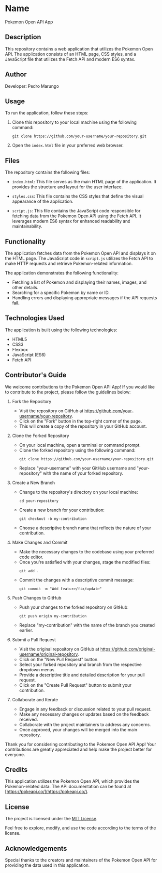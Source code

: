 # Name
 Pokemon Open API App

## Description
This repository contains a web application that utilizes the Pokemon Open API. The application consists of an HTML page, CSS styles, and a JavaScript file that utilizes the Fetch API and modern ES6 syntax.

## Author 
Developer: Pedro Marungo

## Usage

To run the application, follow these steps:

1. Clone this repository to your local machine using the following command:
   ```
   git clone https://github.com/your-username/your-repository.git
   ```

2. Open the `index.html` file in your preferred web browser.

## Files

The repository contains the following files:

- `index.html`: This file serves as the main HTML page of the application. It provides the structure and layout for the user interface.

- `styles.css`: This file contains the CSS styles that define the visual appearance of the application.

- `script.js`: This file contains the JavaScript code responsible for fetching data from the Pokemon Open API using the Fetch API. It leverages modern ES6 syntax for enhanced readability and maintainability.

## Functionality

The application fetches data from the Pokemon Open API and displays it on the HTML page. The JavaScript code in `script.js` utilizes the Fetch API to make HTTP requests and retrieve Pokemon-related information.

The application demonstrates the following functionality:

- Fetching a list of Pokemon and displaying their names, images, and other details.
- Searching for a specific Pokemon by name or ID.
- Handling errors and displaying appropriate messages if the API requests fail.

## Technologies Used

The application is built using the following technologies:

- HTML5
- CSS3
- Flexbox
- JavaScript (ES6)
- Fetch API

## Contributor's Guide
We welcome contributions to the Pokemon Open API App! If you would like to contribute to the project, please follow the guidelines below:

1. Fork the Repository
   - Visit the repository on GitHub at https://github.com/your-username/your-repository.
   - Click on the "Fork" button in the top-right corner of the page.
   - This will create a copy of the repository in your GitHub account.

2. Clone the Forked Repository
   - On your local machine, open a terminal or command prompt.
   - Clone the forked repository using the following command:
     ```
     git clone https://github.com/your-username/your-repository.git
     ```
   - Replace "your-username" with your GitHub username and "your-repository" with the name of your forked repository.

3. Create a New Branch
   - Change to the repository's directory on your local machine:
     ```
     cd your-repository
     ```
   - Create a new branch for your contribution:
     ```
     git checkout -b my-contribution
     ```
   - Choose a descriptive branch name that reflects the nature of your contribution.

4. Make Changes and Commit
   - Make the necessary changes to the codebase using your preferred code editor.
   - Once you're satisfied with your changes, stage the modified files:
     ```
     git add .
     ```
   - Commit the changes with a descriptive commit message:
     ```
     git commit -m "Add feature/fix/update"
     ```

5. Push Changes to GitHub
   - Push your changes to the forked repository on GitHub:
     ```
     git push origin my-contribution
     ```
   - Replace "my-contribution" with the name of the branch you created earlier.

6. Submit a Pull Request
   - Visit the original repository on GitHub at https://github.com/original-username/original-repository.
   - Click on the "New Pull Request" button.
   - Select your forked repository and branch from the respective dropdown menus.
   - Provide a descriptive title and detailed description for your pull request.
   - Click on the "Create Pull Request" button to submit your contribution.

7. Collaborate and Iterate
   - Engage in any feedback or discussion related to your pull request.
   - Make any necessary changes or updates based on the feedback received.
   - Collaborate with the project maintainers to address any concerns.
   - Once approved, your changes will be merged into the main repository.

Thank you for considering contributing to the Pokemon Open API App! Your contributions are greatly appreciated and help make the project better for everyone.
## Credits

This application utilizes the Pokemon Open API, which provides the Pokemon-related data. The API documentation can be found at [https://pokeapi.co/](https://pokeapi.co/).

## License

The project is licensed under the [MIT License](LICENSE).

Feel free to explore, modify, and use the code according to the terms of the license.

## Acknowledgements

Special thanks to the creators and maintainers of the Pokemon Open API for providing the data used in this application.

